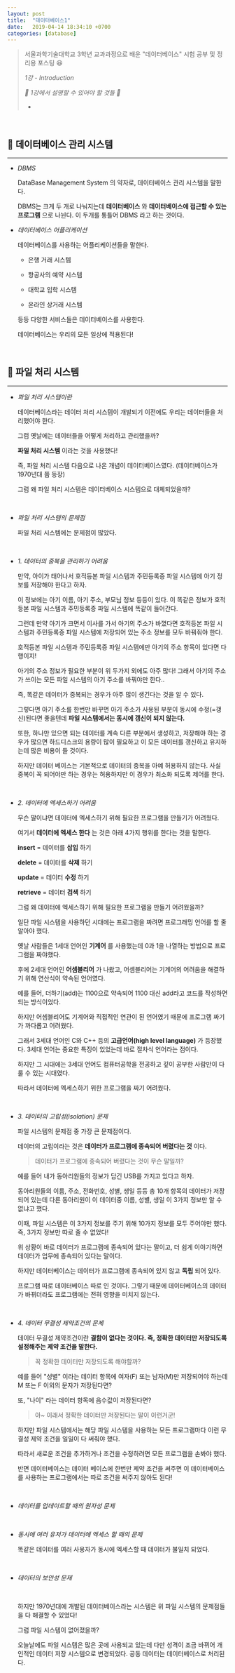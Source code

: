 ```yaml
---
layout: post
title:  "데이터베이스1"
date:   2019-04-14 18:34:10 +0700
categories: [database]
---
```



> 서울과학기술대학교 3학년 교과과정으로 배운 "데이터베이스" 시험 공부 및 정리용 포스팅 😆
>
> _1강 - Introduction_
>
> _🙋 1강에서 설명할 수 있어야 할 것들 🙋_
>
> - 

<br>

## 👔 데이터베이스 관리 시스템
---

- _DBMS_

	DataBase Management System 의 약자로, 데이터베이스 관리 시스템을 말한다.

	DBMS는 크게 두 개로 나눠지는데 __데이터베이스__ 와 __데이터베이스에 접근할 수 있는 프로그램__ 으로 나뉜다. 이 두개를 통틀어 DBMS 라고 하는 것이다.

- _데이터베이스 어플리케이션_

	데이터베이스를 사용하는 어플리케이션들을 말한다.

	- 은행 거래 시스템

	- 항공사의 예약 시스템

	- 대학교 입학 시스템

	- 온라인 상거래 시스템

	등등 다양한 서비스들은 데이터베이스를 사용한다.

	데이터베이스는 우리의 모든 일상에 적용된다!

	<br>

##  📔 파일 처리 시스템
---

- _파일 처리 시스템이란_

	데이터베이스라는 데이터 처리 시스템이 개발되기  이전에도 우리는 데이터들을 처리했어야 한다.

	그럼 옛날에는 데이터들을 어떻게 처리하고 관리했을까?

	__파일 처리 시스템__ 이라는 것을 사용했다!

	즉, 파일 처리 시스템 다음으로 나온 개념이 데이터베이스였다. (데이터베이스가 1970년대 쯤 등장)

	그럼 왜 파일 처리 시스템은 데이터베이스 시스템으로 대체되었을까?

	<br>

- _파일 처리 시스템의 문제점_

	파일 처리 시스템에는 문제점이 많았다.

	<br>

- _1. 데이터의 중복을 관리하기 어려움_

	만약, 아이가 태어나서 호적등본 파일 시스템과 주민등록증 파일 시스템에 아기 정보를 저장해야 한다고 하자.

	이 정보에는 아기 이름, 아기 주소, 부모님 정보  등등이 있다. 이 똑같은 정보가 호적등본 파일 시스템과 주민등록증 파일 시스템에 똑같이 들어간다. 

	그런데 만약 아기가 크면서 이사를 가서 아기의 주소가 바꼈다면 호적등본 파일 시스템과 주민등록증 파일 시스템에 저장되어 있는 주소 정보를 모두 바꿔줘야 한다.

	호적등본 파일 시스템과 주민등록증 파일 시스템에만 아기의 주소 항목이 있다면 다행이지!

	아기의 주소 정보가 필요한 부분이 위 두가지 외에도 아주 많다! 그래서 아기의 주소가 쓰이는 모든 파일 시스템의 아기 주소를 바꿔야만 한다..

	즉, 똑같은 데이터가 중복되는 경우가 아주 많이 생긴다는 것을 알 수 있다.

	그렇다면 아기 주소를 한번만 바꾸면 아기 주소가 사용된 부분이 동시에 수정(=갱신)된다면 좋을텐데 __파일 시스템에서는 동시에 갱신이 되지 않는다.__

	또한, 하나만 있으면 되는 데이터를 계속 다른 부분에서 생성하고, 저장해야 하는 경우가 많으면 하드디스크의 용량이 많이 필요하고 이 모든 데이터를 갱신하고 유지하는데 많은 비용이 들 것이다.

	하지만 데이터 베이스는 기본적으로 데이터의 중복을 아예 허용하지 않는다. 사실 중복이 꼭 되어야만 하는 경우는 허용하지만 이 경우가 최소화 되도록 제어를 한다.

	<br>

- _2. 데이터에 엑세스하기 어려움_

	무슨 말이냐면 데이터에 엑세스하기 위해 필요한 프로그램을 만들기가 어려웠다.

	여기서 __데이터에 엑세스 한다__ 는 것은 아래 4가지 행위를 한다는 것을 말한다.

	__insert__ = 데이터를 __삽입__ 하기
	
	__delete__ = 데이터를 __삭제__ 하기

	__update__ = 데이터 __수정__ 하기

	__retrieve__ = 데이터 __검색__ 하기

	그럼 왜 데이터에 엑세스하기 위해 필요한 프로그램을 만들기 어려웠을까?

	일단 파일 시스템을 사용하던 시대에는 프로그램을 짜려면 프로그래밍 언어를 할 줄 알아야 했다. 

	옛날 사람들은 1세대 언어인 __기계어__ 를 사용했는데 0과 1을 나열하는 방법으로 프로그램을 짜야했다.

	후에 2세대 언어인 __어셈블리어__ 가 나왔고, 어셈블리어는 기계어의 어려움을 해결하기 위해 연산식이 약속된 언어였다. 

	예를 들어, 더하기(add)는 1100으로 약속되어 1100 대신 add라고 코드를 작성하면 되는 방식이었다. 

	하지만 어셈블리어도 기계어와 직접적인 연관이 된 언어였기 때문에 프로그램 짜기가 까다롭고 어려웠다.

	그래서 3세대 언어인 C와 C++ 등의 __고급언어(high level language)__ 가 등장했다. 3세대 언어는 중요한 특징이 있었는데 바로 절차식 언어라는 점이다.

	하지만 그 시대에는 3세대 언어도 컴퓨터공학을 전공하고 깊이 공부한 사람만이 다룰 수 있는 시대였다. 

	따라서 데이터에 엑세스하기 위한 프로그램을 짜기 어려웠다.

	<br>

- _3. 데이터의 고립성(isolation) 문제_

	파일 시스템의 문제점 중 가장 큰 문제점이다.

	데이터의 고립이라는 것은 __데이터가 프로그램에 종속되어 버렸다는 것__ 이다.

	> 데이터가 프로그램에 종속되어 버렸다는 것이 무슨 말일까?

	예를 들어 내가 동아리원들의 정보가 담긴 USB를 가지고 있다고 하자. 

	동아리원들의 이름, 주소, 전화번호, 성별, 생일 등등 총 10개 항목의 데이터가 저장되어 있는데 다른 동아리원이 이 데이터중 이름, 성별, 생일 이 3가지 정보만 알 수 없냐고 했다.

	이때, 파일 시스템은 이 3가지 정보를 주기 위해 10가지 정보를 모두 주어야만 했다. 즉, 3가지 정보만 따로 줄 수 없었다!

	위 상황이 바로 데이터가 프로그램에 종속되어 있다는 말이고, 더 쉽게 이야기하면 데이터가 업무에 종속되어 있다는 말이다.

	하지만 데이터베이스는 데이터가 프로그램에 종속되어 있지 않고 __독립__ 되어 있다.

	프로그램 따로 데이터베이스 따로 인 것이다. 그렇기 때문에 데이터베이스의 데이터가 바뀌더라도 프로그램에는 전혀 영향을 미치지 않는다.

	<br>

- _4. 데이터 무결성 제약조건의 문제_

	데이터 무결성 제약조건이란 __결함이 없다는 것이다. 즉, 정확한 데이터만 저장되도록 설정해주는 제약 조건을 말한다.__ 

	> 꼭 정확한 데이터만 저장되도록 해야할까?

	예를 들어 "성별" 이라는 데이터 항목에 여자(F) 또는 남자(M)만 저장되어야 하는데 M 또는 F 이외의 문자가 저장된다면? 

	또, "나이" 라는 데이터 항목에 음수값이 저장된다면?

	> 아~ 이래서 정확한 데이터만 저장된다는 말이 이런거군!

	하지만 파일 시스템에서는 해당 파일 시스템을 사용하는 모든 프로그램마다 이런 무결성 제약 조건을 일일이 다 써줘야 했다.

	따라서 새로운 조건을 추가하거나 조건을 수정하려면 모든 프로그램을 손봐야 했다.

	반면 데이터베이스는 데이터 베이스에 한번만 제약 조건을 써주면 이 데이터베이스를 사용하는 프로그램에서는 따로 조건을 써주지 않아도 된다!

	<br>

- _데이터를 업데이트할 때의 원자성 문제_

	<br>

- _동시에 여러 유저가 데이터에 엑세스 할 때의 문제_

	똑같은 데이터를 여러 사용자가 동시에 엑세스할 때 데이터가 불일치 되었다.

	<br>

- _데이터의 보안성 문제_

	<br>

	하지만 1970년대에 개발된 데이터베이스라는 시스템은 위 파일 시스템의 문제점들을 다 해결할 수 있었다!

	그럼 파일 시스템이 없어졌을까?

	오늘날에도 파일 시스템은 많은 곳에 사용되고 있는데 다만 성격이 조금 바뀌어 개인적인 데이터 저장 시스템으로 변경되었다. 공동 데이터는 데이터베이스로 처리된다.

	<br>
	



